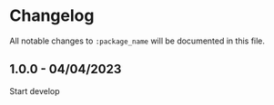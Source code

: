 # Changelog

All notable changes to `:package_name` will be documented in this file.

## 1.0.0 - 04/04/2023

Start develop
